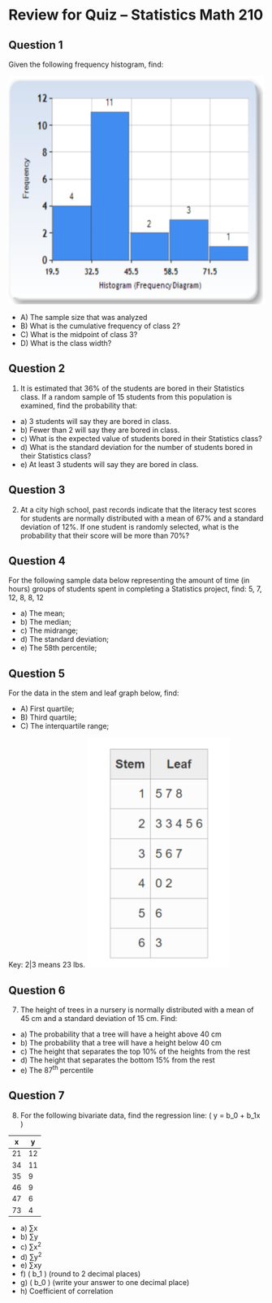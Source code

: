 # Review for Quiz – Statistics Math 210

## Question 1

Given the following frequency histogram, find:

<img src="main/media/image2.png" style="width:6.25in;height:4.6875in" />

- A) The sample size that was analyzed
- B) What is the cumulative frequency of class 2?
- C) What is the midpoint of class 3?
- D) What is the class width?

## Question 2

1. It is estimated that 36% of the students are bored in their Statistics class. If a random sample of 15 students from this population is examined, find the probability that:

- a) 3 students will say they are bored in class.
- b) Fewer than 2 will say they are bored in class.
- c) What is the expected value of students bored in their Statistics class?
- d) What is the standard deviation for the number of students bored in their Statistics class?
- e) At least 3 students will say they are bored in class.

## Question 3

2. At a city high school, past records indicate that the literacy test scores for students are normally distributed with a mean of 67% and a standard deviation of 12%. If one student is randomly selected, what is the probability that their score will be more than 70%?

## Question 4

For the following sample data below representing the amount of time (in hours) groups of students spent in completing a Statistics project, find: 5, 7, 12, 8, 8, 12

- a) The mean;
- b) The median;
- c) The midrange;
- d) The standard deviation;
- e) The 58th percentile;

## Question 5

For the data in the stem and leaf graph below, find:

- A) First quartile;
- B) Third quartile;
- C) The interquartile range;

Key: 2|3 means 23 lbs.
<img src="main/media/image1.png" style="width:2.91667in;height:4.71875in" />

## Question 6

7. The height of trees in a nursery is normally distributed with a mean of 45 cm and a standard deviation of 15 cm. Find:

- a) The probability that a tree will have a height above 40 cm
- b) The probability that a tree will have a height below 40 cm
- c) The height that separates the top 10% of the heights from the rest
- d) The height that separates the bottom 15% from the rest
- e) The 87<sup>th</sup> percentile

## Question 7

8. For the following bivariate data, find the regression line: \( y = b_0 + b_1x \)

**x** | **y**
--- | ---
21 | 12
34 | 11
35 | 9
46 | 9
47 | 6
73 | 4

- a) ∑x
- b) ∑y
- c) ∑x<sup>2</sup>
- d) ∑y<sup>2</sup>
- e) ∑xy
- f) \( b_1 \) (round to 2 decimal places)
- g) \( b_0 \) (write your answer to one decimal place)
- h) Coefficient of correlation
